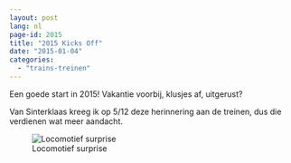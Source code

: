 ```yaml
---
layout: post
lang: nl
page-id: 2015
title: "2015 Kicks Off"
date: "2015-01-04"
categories:
  - "trains-treinen"
---
```


Een goede start in 2015! Vakantie voorbij, klusjes af, uitgerust?

Van Sinterklaas kreeg ik op 5/12 deze herinnering aan de treinen, dus die verdienen wat
meer aandacht.

<figure><img src='{{ "/assets/img/blog/IMG_1297.jpg" | relative_url }}' alt="Locomotief surprise" class='img-fluid'><figcaption class="kleiner">Locomotief surprise</figcaption></figure>

